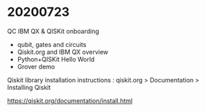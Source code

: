 # 20200723

QC IBM QX &amp; QISKit onboarding

- qubit, gates and circuits
- Qiskit.org and IBM QX overview 
- Python+QISKit Hello World
- Grover demo

Qiskit library installation instructions : qiskit.org > Documentation > Installing Qiskit

https://qiskit.org/documentation/install.html

